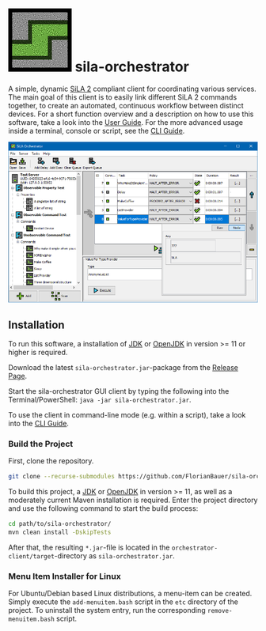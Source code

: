 # ![sila-orchestrator logo](doc/pictures/sila-orchestrator-logo-128px.png) sila-orchestrator


A simple, dynamic [SiLA 2](https://sila-standard.com/) compliant client for coordinating various 
services. The main goal of this client is to easily link different SiLA 2 commands together, to 
create an automated, continuous workflow between distinct devices. For a short function overview and 
a description on how to use this software, take a look into the [User Guide](doc/UserGuide.md). For 
the more advanced usage inside a terminal, console or script, see the [CLI Guide](doc/CliGuide.md).

![The sila-orchestrator client](doc/pictures/sila-orchestrator-gui.png)


## Installation

To run this software, a installation of [JDK](https://jdk.java.net/) or [OpenJDK](https://adoptopenjdk.net/) in version >= 11 or higher is required.

Download the latest `sila-orchestrator.jar`-package from the [Release Page](https://github.com/FlorianBauer/sila-orchestrator/releases). 

Start the sila-orchestrator GUI client by typing the following into the Terminal/PowerShell: `java -jar sila-orchestrator.jar`.

To use the client in command-line mode (e.g. within a script), take a look into the [CLI Guide](doc/CliGuide.md).


### Build the Project

First, clone the repository.
```bash
git clone --recurse-submodules https://github.com/FlorianBauer/sila-orchestrator.git
```

To build this project, a [JDK](https://jdk.java.net/) or [OpenJDK](https://adoptopenjdk.net/) in version >= 11, as well as a moderately current Maven installation is required. Enter the project directory and use the following command to start the build process:

```bash
cd path/to/sila-orchestrator/
mvn clean install -DskipTests
```

After that, the resulting `*.jar`-file is located in the `orchestrator-client/target`-directory as 
`sila-orchestrator.jar`.


### Menu Item Installer for Linux

For Ubuntu/Debian based Linux distributions, a menu-item can be created. Simply execute the 
`add-menuitem.bash` script in the `etc` directory of the project. To uninstall the system entry, run
the corresponding `remove-menuitem.bash` script.
